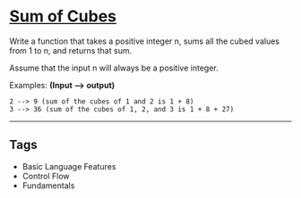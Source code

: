 # [Sum of Cubes](https://www.codewars.com/kata/59a8570b570190d313000037)

Write a function that takes a positive integer n, sums all the cubed values from 1 to n, and returns that sum.

Assume that the input n will always be a positive integer.

Examples: **(Input --> output)**

```
2 --> 9 (sum of the cubes of 1 and 2 is 1 + 8)
3 --> 36 (sum of the cubes of 1, 2, and 3 is 1 + 8 + 27)
```

---

## Tags

- Basic Language Features
- Control Flow
- Fundamentals
